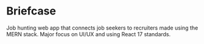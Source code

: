 # Briefcase
Job hunting web app that connects job seekers to recruiters made using the MERN stack. Major focus on UI/UX and using React 17 standards.
